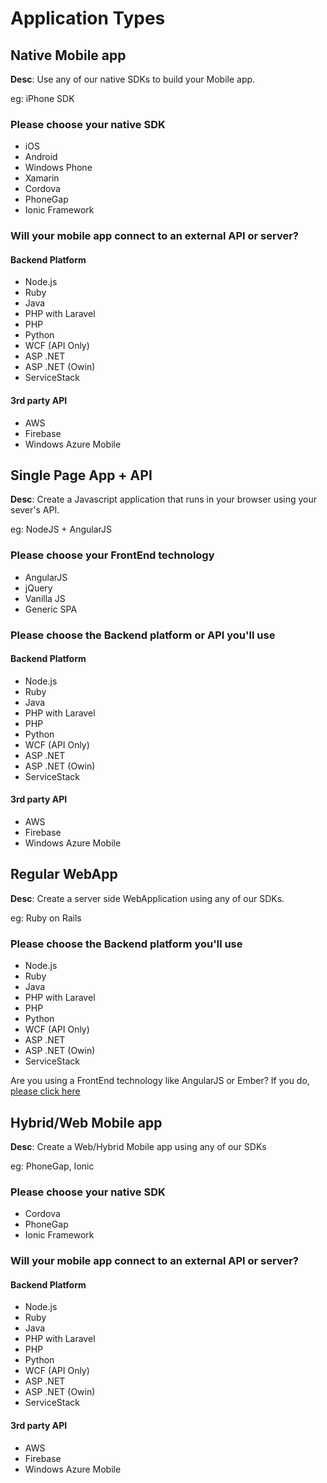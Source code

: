 # Application Types
## Native Mobile app
**Desc**: Use any of our native SDKs to build your Mobile app.

eg: iPhone SDK
### Please choose your native SDK
* iOS
* Android
* Windows Phone
* Xamarin
* Cordova
* PhoneGap
* Ionic Framework

### Will your mobile app connect to an external API or server?

#### Backend Platform
* Node.js
* Ruby
* Java
* PHP with Laravel
* PHP
* Python
* WCF (API Only)
* ASP .NET
* ASP .NET (Owin)
* ServiceStack

#### 3rd party API
* AWS
* Firebase
* Windows Azure Mobile

## Single Page App + API
**Desc**: Create a Javascript application that runs in your browser using your sever's API.

eg: NodeJS + AngularJS

### Please choose your FrontEnd technology

* AngularJS
* jQuery
* Vanilla JS
* Generic SPA

### Please choose the Backend platform or API you'll use

#### Backend Platform
* Node.js
* Ruby
* Java
* PHP with Laravel
* PHP
* Python
* WCF (API Only)
* ASP .NET
* ASP .NET (Owin)
* ServiceStack

#### 3rd party API
* AWS
* Firebase
* Windows Azure Mobile

## Regular WebApp
**Desc**: Create a server side WebApplication using any of our SDKs.

eg: Ruby on Rails

### Please choose the Backend platform you'll use

* Node.js
* Ruby
* Java
* PHP with Laravel
* PHP
* Python
* WCF (API Only)
* ASP .NET
* ASP .NET (Owin)
* ServiceStack

Are you using a FrontEnd technology like AngularJS or Ember? If you do, [please click here](http://go.to.spa/)


## Hybrid/Web Mobile app
**Desc**: Create a Web/Hybrid Mobile app using any of our SDKs

eg: PhoneGap, Ionic
### Please choose your native SDK
* Cordova
* PhoneGap
* Ionic Framework

### Will your mobile app connect to an external API or server?

#### Backend Platform
* Node.js
* Ruby
* Java
* PHP with Laravel
* PHP
* Python
* WCF (API Only)
* ASP .NET
* ASP .NET (Owin)
* ServiceStack

#### 3rd party API
* AWS
* Firebase
* Windows Azure Mobile







